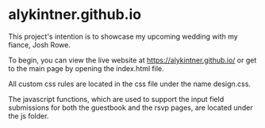 # alykintner.github.io

This project's intention is to showcase my upcoming wedding with my fiance, Josh Rowe. 

To begin, you can view the live website at https://alykintner.github.io/ or get to the main page by opening the index.html file. 

All custom css rules are located in the css file under the name design.css.

The javascript functions, which are used to support the input field submissions for both the guestbook and the rsvp pages, 
are located under the js folder. 
